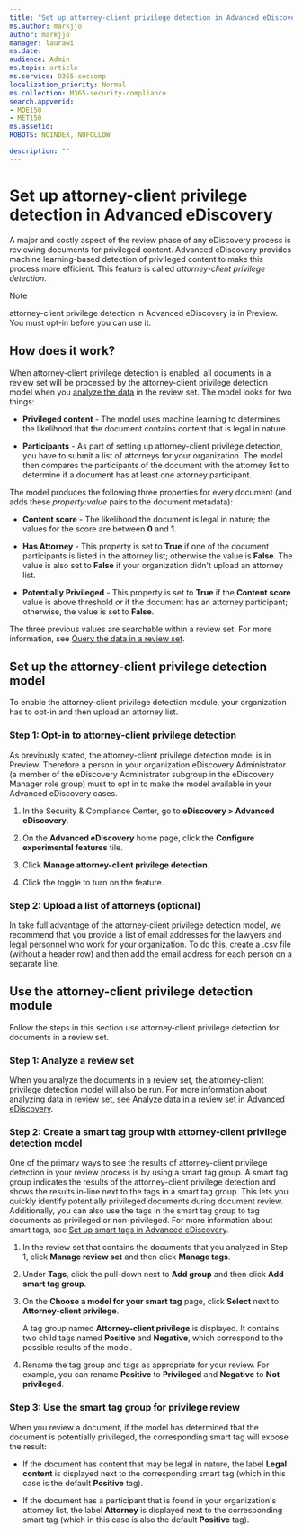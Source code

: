 ```yaml
---
title: "Set up attorney-client privilege detection in Advanced eDiscovery"
ms.author: markjjo
author: markjjo
manager: laurawi
ms.date: 
audience: Admin
ms.topic: article
ms.service: O365-seccomp
localization_priority: Normal
ms.collection: M365-security-compliance 
search.appverid: 
- MOE150
- MET150
ms.assetid: 
ROBOTS: NOINDEX, NOFOLLOW 

description: ""
---
```


# Set up attorney-client privilege detection in Advanced eDiscovery

A major and costly aspect of the review phase of any eDiscovery process is reviewing documents for privileged content. Advanced eDiscovery provides machine learning-based detection of privileged content to make this process more efficient. This feature is called *attorney-client privilege detection*.

> [!NOTE]
> attorney-client privilege detection in Advanced eDiscovery is in Preview. You must opt-in before you can use it.

## How does it work?

When attorney-client privilege detection is enabled, all documents in a review set will be processed by the attorney-client privilege detection model when you [ analyze the data](analyzing-data-in-review-set.md) in the review set. The model looks for two things:

- **Privileged content** - The model uses machine learning to determines the likelihood that the document contains content that is legal in nature.

- **Participants** - As part of setting up attorney-client privilege detection, you have to submit a list of attorneys for your organization. The model then compares the participants of the document with the attorney list to determine if a document has at least one attorney participant.

The model produces the following three properties for every document (and adds these *property:value* pairs to the document metadata):

- **Content score** - The likelihood the document is legal in nature; the values for the score are between **0** and **1**.

- **Has Attorney** - This property is set to **True** if one of the document participants is listed in the attorney list; otherwise the value is **False**. The value is also set to **False** if your organization didn't upload an attorney list.

- **Potentially Privileged** - This property is set to **True** if the **Content score** value is above threshold *or* if the document has an attorney participant; otherwise, the value is set to **False**.

The three previous values are searchable within a review set. For more information, see [Query the data in a review set](review-set-search.md).

## Set up the attorney-client privilege detection model

To enable the attorney-client privilege detection module, your organization has to opt-in and then upload an attorney list.

### Step 1: Opt-in to attorney-client privilege detection

As previously stated, the attorney-client privilege detection model is in Preview. Therefore a person in your organization eDiscovery Administrator (a member of the eDiscovery Administrator subgroup in the eDiscovery Manager role group) must to opt in to make the model available in your Advanced eDiscovery cases.

1. In the Security & Compliance Center, go to **eDiscovery > Advanced eDiscovery**.

2. On the **Advanced eDiscovery** home page, click the **Configure experimental features** tile.

3. Click **Manage attorney-client privilege detection**.

4. Click the toggle to turn on the feature.

### Step 2: Upload a list of attorneys (optional)

In take full advantage of the attorney-client privilege detection model, we recommend that you provide a list of email addresses for the lawyers and legal personnel who work for your organization. To do this, create a .csv file (without a header row) and then add the email address for each person on a separate line.

## Use the attorney-client privilege detection module

Follow the steps in this section use attorney-client privilege detection for documents in a review set.

### Step 1: Analyze a review set

When you analyze the documents in a review set, the attorney-client privilege detection model will also be run. For more information about analyzing data in review set, see [Analyze data in a review set in Advanced eDiscovery](analyzing-data-in-review-set.md).

### Step 2: Create a smart tag group with attorney-client privilege detection model

One of the primary ways to see the results of attorney-client privilege detection in your review process is by using a smart tag group. A smart tag group indicates the results of the attorney-client privilege detection and shows the results in-line next to the tags in a smart tag group. This lets you quickly identify potentially privileged documents during document review. Additionally, you can also use the tags in the smart tag group to tag documents as privileged or non-privileged. For more information about smart tags, see [Set up smart tags in Advanced eDiscovery](smart-tags.md).

1. In the review set that contains the documents that you analyzed in Step 1, click **Manage review set** and then click **Manage tags**.
 
2. Under **Tags**, click the pull-down next to **Add group** and then click **Add smart tag group**.

3. On the **Choose a model for your smart tag** page, click **Select** next to **Attorney-client privilege**.

   A tag group named **Attorney-client privilege** is displayed. It contains two child tags named **Positive** and **Negative**, which correspond to the possible results of the model.

3. Rename the tag group and tags as appropriate for your review. For example, you can rename **Positive** to **Privileged** and **Negative** to **Not privileged**.

### Step 3: Use the smart tag group for privilege review

When you review a document, if the model has determined that the document is potentially privileged, the corresponding smart tag will expose the result:

- If the document has content that may be legal in nature, the label **Legal content** is displayed next to the corresponding smart tag (which in this case is the default **Positive** tag).

- If the document has a participant that is found in your organization's attorney list, the label **Attorney** is displayed next to the corresponding smart tag (which in this case is also the default **Positive** tag).